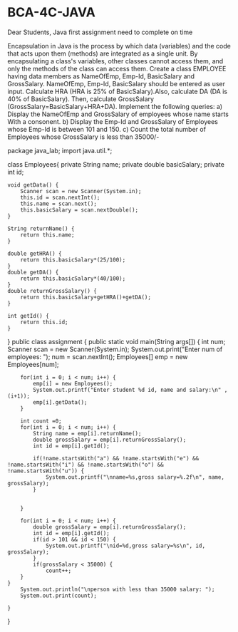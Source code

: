 # BCA-4C-JAVA
Dear Students, Java first assignment need to complete on time

Encapsulation in Java is the process by which data (variables) and the code that acts upon them (methods) are integrated as a single unit. By encapsulating a class's variables, other classes cannot access them, and only the methods of the class can access them. 
Create a class EMPLOYEE having data members as NameOfEmp, Emp-Id, BasicSalary and GrossSalary. NameOfEmp, Emp-Id, BasicSalary should be entered as user input. Calculate HRA (HRA is 25% of BasicSalary).Also, calculate DA (DA is 40% of BasicSalary). Then, calculate GrossSalary (GrossSalary=BasicSalary+HRA+DA). 
Implement the following queries: 
a) Display the NameOfEmp and GrossSalary of employees whose name starts With a consonent.
b) Display the Emp-Id and GrossSalary of Employees whose Emp-Id is between 101 and 150.
c) Count the total number of Employees whose GrossSalary is less than 35000/-

package java_lab;
import java.util.*;

class Employees{
	private String name;
	private double basicSalary;
	private int id;
	
	void getData() {
		Scanner scan = new Scanner(System.in);
		this.id = scan.nextInt();
		this.name = scan.next();
		this.basicSalary = scan.nextDouble();
	}
	
	String returnName() {
		return this.name;
	}
	
	double getHRA() {
		return this.basicSalary*(25/100);
	}
	double getDA() {
		return this.basicSalary*(40/100);
	}
	double returnGrossSalary() {
		return this.basicSalary+getHRA()+getDA();
	}
	
	int getId() {
		return this.id;
	}
}
public class assignment {
	public static void main(String args[]) {
		int num;
		Scanner scan = new Scanner(System.in);
		System.out.print("Enter num of employees: ");
		num = scan.nextInt();
		Employees[] emp = new Employees[num];
		
		
		for(int i = 0; i < num; i++) {
			emp[i] = new Employees();
			System.out.printf("Enter student %d id, name and salary:\n" , (i+1));
			emp[i].getData();
		}
		
		int count =0;
		for(int i = 0; i < num; i++) {
			String name = emp[i].returnName();
			double grossSalary = emp[i].returnGrossSalary();
			int id = emp[i].getId();
			
			if(!name.startsWith("a") && !name.startsWith("e") && !name.startsWith("i") && !name.startsWith("o") && !name.startsWith("u")) {
				System.out.printf("\nname=%s,gross salary=%.2f\n", name, grossSalary);
			}
			
			
		}
		
		for(int i = 0; i < num; i++) {
			double grossSalary = emp[i].returnGrossSalary();
			int id = emp[i].getId();
			if(id > 101 && id < 150) {
				System.out.printf("\nid=%d,gross salary=%s\n", id, grossSalary);
			}
			if(grossSalary < 35000) {
				count++;
		}
	}
		System.out.println("\nperson with less than 35000 salary: ");
		System.out.print(count);
		
	}
}
